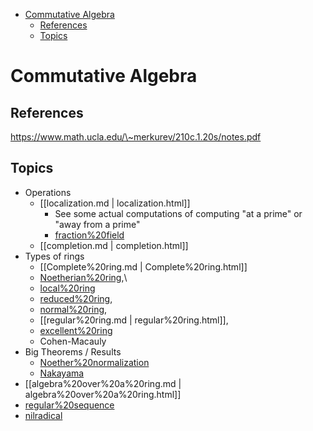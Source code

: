 -   [Commutative Algebra](#commutative-algebra)
    -   [References](#references)
    -   [Topics](#topics)














Commutative Algebra
===================

References
----------

https://www.math.ucla.edu/\~merkurev/210c.1.20s/notes.pdf

Topics
------

-   Operations
    -   [[localization.md | localization.html]]
        -   See some actual computations of computing "at a prime" or "away from a prime"
        -   [fraction%20field](fraction%20field)
    -   [[completion.md | completion.html]]
-   Types of rings
    -   [[Complete%20ring.md | Complete%20ring.html]]
    -   [Noetherian%20ring](Noetherian%20ring),\
    -   [local%20ring](local%20ring)
    -   [reduced%20ring](reduced%20ring),
    -   [normal%20ring](normal%20ring),
    -   [[regular%20ring.md | regular%20ring.html]],
    -   [excellent%20ring](excellent%20ring)
    -   Cohen-Macauly
-   Big Theorems / Results
    -   [Noether%20normalization](Noether%20normalization)
    -   [Nakayama](Nakayama)
-   [[algebra%20over%20a%20ring.md | algebra%20over%20a%20ring.html]]
-   [regular%20sequence](regular%20sequence)
-   [nilradical](nilradical)
